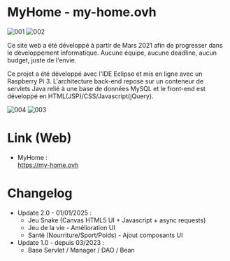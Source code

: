 # MyHome - my-home.ovh

![001](https://github.com/user-attachments/assets/e7406267-1ef6-492c-bb34-264cce7d243a)
![002](https://github.com/user-attachments/assets/9dc88de0-319d-4c50-bc6b-36159bbd4d90)

Ce site web a été développé à partir de Mars 2021 afin de progresser dans le développement informatique.
Aucune équipe, aucune deadline, aucun budget, juste de l'envie.

Ce projet a été développé avec l'IDE Eclipse et mis en ligne avec un Raspberry Pi 3.
L'architecture back-end repose sur un conteneur de servlets Java relié à une base de données MySQL et le front-end est développé en HTML(JSP)/CSS/Javascript(jQuery).

![004](https://github.com/user-attachments/assets/353e7180-a733-4ba8-ac91-fe3a3d46ead8)
![003](https://github.com/user-attachments/assets/bcde8d71-c7d6-472b-aa13-834fbf5b3a59)

# Link (Web)

* MyHome  :  
https://my-home.ovh  

# Changelog

* Update 2.0 - 01/01/2025 :  
  * Jeu Snake (Canvas HTML5 UI + Javascript + async requests)
  * Jeu de la vie - Amélioration UI
  * Santé (Nourriture/Sport/Poids) - Ajout composants UI
* Update 1.0 - depuis 03/2023 :  
  * Base Servlet / Manager / DAO / Bean
